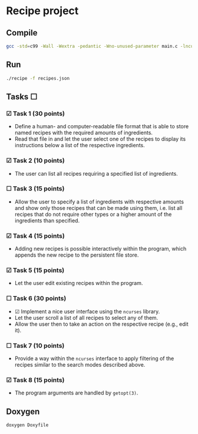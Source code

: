 # Recipe project

## Compile
```bash
gcc -std=c99 -Wall -Wextra -pedantic -Wno-unused-parameter main.c -lncurses src/actions/add.c src/actions/del.c src/actions/edit.c src/actions/list.c src/actions/search.c src/util/ext/cJSON.c src/util/str/strfunctions.c src/util/str/getargs.c src/util/addrecipe.c src/util/freerecipes.c src/util/getproperties.c src/util/getrecipecount.c src/util/parserecipe.c src/util/print.c src/util/readfile.c src/util/searchrecipe.c -o recipe
```
## Run
```bash
./recipe -f recipes.json
```

## Tasks &#9744;

### &#9745; Task 1 (30 points)
  * Define a human- and computer-readable file format that is able to store named recipes with the required amounts of ingredients.
  * Read that file in and let the user select one of the recipes to display its instructions below a list of the respective ingredients.

### &#9745; Task 2 (10 points)
  * The user can list all recipes requiring a specified list of ingredients.

### &#9744; Task 3 (15 points)
  * Allow the user to specify a list of ingredients with respective amounts and show only those recipes that can be made using them,
    i.e. list all recipes that do not require other types or a higher amount of the ingredients than specified.

### &#9745; Task 4 (15 points)
  * Adding new recipes is possible interactively within the program, which appends the new recipe to the persistent file store.

### &#9745; Task 5 (15 points)
  * Let the user edit existing recipes within the program.

### &#9744; Task 6 (30 points)
  * &#9745; Implement a nice user interface using the `ncurses` library.
  * Let the user scroll a list of all recipes to select any of them.
  * Allow the user then to take an action on the respective recipe (e.g., edit it).

### &#9744; Task 7 (10 points)
  * Provide a way within the `ncurses` interface to apply filtering of the recipes similar to the search modes described above.

### &#9745; Task 8 (15 points)
  * The program arguments are handled by `getopt(3)`.

## Doxygen
```bash
doxygen Doxyfile
```
